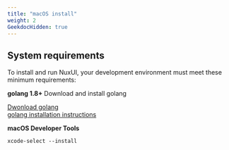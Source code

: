 ```yaml
---
title: "macOS install"
weight: 2
GeekdocHidden: true
---
```


## System requirements

To install and run NuxUI, your development environment must meet these minimum requirements:

**golang 1.8+** Download and install golang 

[Dwonload golang](https://go.dev/dl/)  
[golang installation instructions](https://go.dev/doc/install)

**macOS Developer Tools**

```shell
xcode-select --install
```